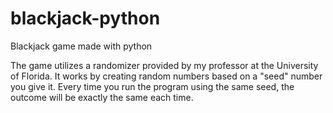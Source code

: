 # blackjack-python
Blackjack game made with python

The game utilizes a randomizer provided by my professor at the University of Florida. It works by creating random numbers based on a "seed" number you give it. Every time you run the program using the same seed, the outcome will be exactly the same each time. 
